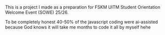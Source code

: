 This is a project I made as a preparation for FSKM UITM Student Orientation Welcome Event (SOWE) 25/26.

To be completely honest 40-50% of the javascript coding were ai-assisted because God knows it will take me months to code it all by myself hehe
